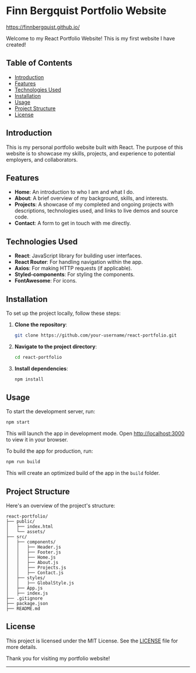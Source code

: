 # Finn Bergquist Portfolio Website

https://finnbergquist.github.io/

Welcome to my React Portfolio Website! This is my first website I have created!

## Table of Contents

- [Introduction](#introduction)
- [Features](#features)
- [Technologies Used](#technologies-used)
- [Installation](#installation)
- [Usage](#usage)
- [Project Structure](#project-structure)
- [License](#license)

## Introduction

This is my personal portfolio website built with React. The purpose of this website is to showcase my skills, projects, and experience to potential employers, and collaborators. 

## Features

- **Home**: An introduction to who I am and what I do.
- **About**: A brief overview of my background, skills, and interests.
- **Projects**: A showcase of my completed and ongoing projects with descriptions, technologies used, and links to live demos and source code.
- **Contact**: A form to get in touch with me directly.

## Technologies Used

- **React**: JavaScript library for building user interfaces.
- **React Router**: For handling navigation within the app.
- **Axios**: For making HTTP requests (if applicable).
- **Styled-components**: For styling the components.
- **FontAwesome**: For icons.

## Installation

To set up the project locally, follow these steps:

1. **Clone the repository**:
   ```sh
   git clone https://github.com/your-username/react-portfolio.git
   ```

2. **Navigate to the project directory**:
   ```sh
   cd react-portfolio
   ```

3. **Install dependencies**:
   ```sh
   npm install
   ```

## Usage

To start the development server, run:
```sh
npm start
```
This will launch the app in development mode. Open [http://localhost:3000](http://localhost:3000) to view it in your browser.

To build the app for production, run:
```sh
npm run build
```
This will create an optimized build of the app in the `build` folder.

## Project Structure

Here's an overview of the project's structure:

```
react-portfolio/
├── public/
│   ├── index.html
│   └── assets/
├── src/
│   ├── components/
│   │   ├── Header.js
│   │   ├── Footer.js
│   │   ├── Home.js
│   │   ├── About.js
│   │   ├── Projects.js
│   │   ├── Contact.js
│   ├── styles/
│   │   ├── GlobalStyle.js
│   ├── App.js
│   ├── index.js
├── .gitignore
├── package.json
├── README.md
```



## License

This project is licensed under the MIT License. See the [LICENSE](LICENSE) file for more details.




Thank you for visiting my portfolio website!

---

